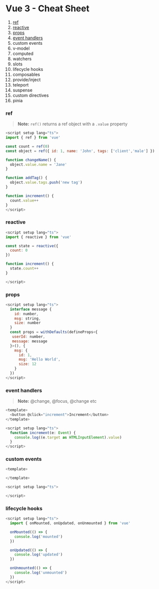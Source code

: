 # Vue 3 - Cheat Sheet

1.  [ref](#ref)
1.  [reactive](#reactive)
1.  [props](#props)
1.  [event handlers](#event-handlers)
1.  custom events
1.  v-model
1.  computed
1.  watchers
1.  slots
1.  lifecycle hooks
1.  composables
1.  provide/inject
1.  teleport
1.  suspense
1.  custom directives
1.  pinia

### ref

> **Note:** `ref()` returns a ref object with a `.value` property

```javascript
<script setup lang="ts">
import { ref } from 'vue'

const count = ref(0)
const object = ref({ id: 1, name: 'John', tags: ['client','male'] })

function changeName() {
  object.value.name = 'Jane'
}

function addTag() {
  object.value.tags.push('new tag')
}

function increment() {
  count.value++
}
</script>
```

### reactive

```javascript
<script setup lang="ts">
import { reactive } from 'vue'

const state = reactive({
  count: 0
})

function increment() {
  state.count++
}

</script>
```

### props

```javascript
<script setup lang="ts">
  interface message {
    id: number,
    msg: string,
    size: number
  }
  const props = withDefaults(defineProps<{
   userId: number,
   message: message
  }>(), {
    msg: {
      id: 1,
      msg: 'Hello World',
      size: 12
    }
  })
</script>

```

### event handlers
> **Note:** @change, @focus, @change etc

```javascript
<template>
  <button @click="increment">Increment</button>
</template>

<script setup lang="ts">
  function increment(e: Event) {
    console.log((e.target as HTMLInputElement).value)
  }
</script>

```

### custom events

```javascript
<template>

</template>

<script setup lang="ts">

</script>
```

### lifecycle hooks

```javascript 
<script setup lang="ts">
  import { onMounted, onUpdated, onUnmounted } from 'vue'

  onMounted(() => {
    console.log('mounted')
  })

  onUpdated(() => {
    console.log('updated')
  })

  onUnmounted(() => {
    console.log('unmounted')
  })
</script>

```  